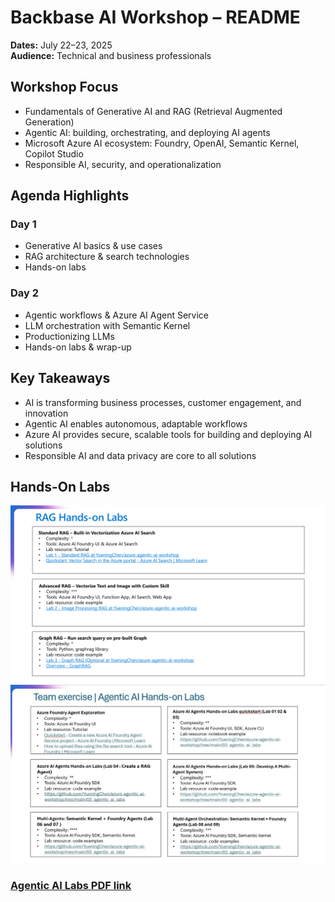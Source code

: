 # Backbase AI Workshop – README

**Dates:** July 22–23, 2025  
**Audience:** Technical and business professionals

## Workshop Focus

- Fundamentals of Generative AI and RAG (Retrieval Augmented Generation)
- Agentic AI: building, orchestrating, and deploying AI agents
- Microsoft Azure AI ecosystem: Foundry, OpenAI, Semantic Kernel, Copilot Studio
- Responsible AI, security, and operationalization

## Agenda Highlights

### Day 1

- Generative AI basics & use cases
- RAG architecture & search technologies
- Hands-on labs

### Day 2

- Agentic workflows & Azure AI Agent Service
- LLM orchestration with Semantic Kernel
- Productionizing LLMs
- Hands-on labs & wrap-up

## Key Takeaways

- AI is transforming business processes, customer engagement, and innovation
- Agentic AI enables autonomous, adaptable workflows
- Azure AI provides secure, scalable tools for building and deploying AI solutions
- Responsible AI and data privacy are core to all solutions

## Hands-On Labs

![Day 1 Lab details](./images/Day1-Labs.png)
![Day 2 Lab details](./images/labs.jpg)

### [Agentic AI Labs PDF link](./agentic_ai_labs.pdf)
